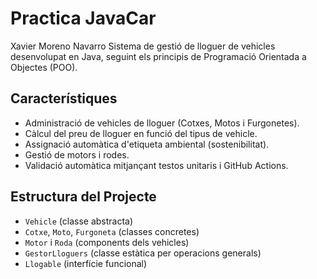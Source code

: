 # Practica JavaCar
Xavier Moreno Navarro
Sistema de gestió de lloguer de vehicles desenvolupat en Java, seguint els principis de Programació Orientada a Objectes (POO).

## Característiques

- Administració de vehicles de lloguer (Cotxes, Motos i Furgonetes).
- Càlcul del preu de lloguer en funció del tipus de vehicle.
- Assignació automàtica d'etiqueta ambiental (sostenibilitat).
- Gestió de motors i rodes.
- Validació automàtica mitjançant testos unitaris i GitHub Actions.

## Estructura del Projecte

- `Vehicle` (classe abstracta)
- `Cotxe`, `Moto`, `Furgoneta` (classes concretes)
- `Motor` i `Roda` (components dels vehicles)
- `GestorLloguers` (classe estàtica per operacions generals)
- `Llogable` (interfície funcional)

